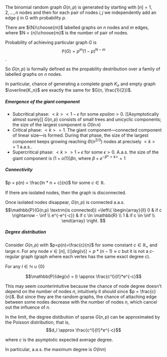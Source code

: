 The binomial random graph $G(n,p)$  is generated by starting with $[n] = {1,2,...,n}$ nodes and then for each pair of nodes $i, j$ we independently add an edge $ij$ in G with probability $p$.

There are ${N}\choose{m}$ labelled graphs on $n$ nodes and $m$ edges, where $N = {n}\choose{m}$ is the number of pair of nodes.

Probability of achieving particular graph $G$ is 
$$\mathbb{P}(G) = p^m(1-p)^{N-m}$$.

So $G(n,p)$ is formally defined as the propability destribution over a family of labelled graphs on *n* nodes.

In particular, chance of generating a complete graph $K_n$ and empty graph $\overline{K_n}$  are exactly the same for $G(n, \frac{1}{2})$. 


##### Emergence of the giant component

- Subcritical phase: $<k> < 1 - \epsilon$ for some $epsilon > 0$. [[Asymptotically almost surely]] $G(n,p)$ consists of small trees and unicyclic components; the size of the largest component is $O(\ln n)$
- Critical phase: $<k> = 1$. The giant component—connected component of linear size—is formed. During that phase, the size of the largest component keeps growing reaching $\Theta(n^{2/3})$ nodes at precisely $<k>=1$ a.a.s..
- Supercritical phase: $<k> > 1 + \epsilon$ for some $\epsilon > 0$. A.a.s. the size of the giant component is $(1+ o(1)) \beta n$, where $\beta + e^{- \beta * <k>}=1$


##### Connectivity 
$p = p(n) = \frac{ln * n + c}{n}$ for some $c \in \mathbb{R}$.

If there are isolated nodes, then the graph is disconnected.

Once isolated nodes disappear, $G(n,p)$ is connected a.a.s.
$$\mathbb{P}(G(n,p) \textrm{is connected}) =\left\{ \begin{array}{ll}      0 & if c \rightarrow - \inf \\ e^{-e^{-c}} & if c \in \mathbb{R} \\ 1 & if c \in \inf \\ \end{array}  \right. $$

##### Degree distribution
Consider $G(n,p)$ with $p=p(n)=\frac{c}{n}$ for some constant $c \in \mathbb{R}_+$ and large $n$. For any node $v \in [n]$, $\mathbb{E}[deg(v)] = p * (n-1) \approx c$ but it is not a $c$-regular graph (graph where each vertex has the same exact degree $c$).

For any $l \in \mathbb{N} \cup \{0\}$

$$\mathbb{P}(deg(v) = l) \approx \frac{c^l}{l!}*e^{-c}$$

This may seem counterintuitive because the chance of  node degree doesn't depend on the number of nodes $n$, intuitively it should since $p = \frac{c}{n}$.  But since they are the random graphs, the chance of attaching edge between some nodes decrease with the number of nodes $n$, which cancel out the influence of $n$. 

In the limit, the degree distibution of sparse $G(n,p)$ can be approximated by the Poisson distribution, that is,
$$d_l \approx \frac{c^l}{l!}*e^{-c}$$

where $c$ is the asymptotic expected average degree.

In particular, a.a.s. the maximum degree is $O(ln n)$

